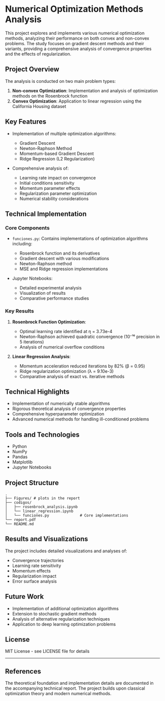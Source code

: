 # Numerical Optimization Methods Analysis

This project explores and implements various numerical optimization methods, analyzing their performance on both convex and non-convex problems. The study focuses on gradient descent methods and their variants, providing a comprehensive analysis of convergence properties and the effects of regularization.

## Project Overview

The analysis is conducted on two main problem types:
1. **Non-convex Optimization**: Implementation and analysis of optimization methods on the Rosenbrock function
2. **Convex Optimization**: Application to linear regression using the California Housing dataset

## Key Features

- Implementation of multiple optimization algorithms:
  - Gradient Descent
  - Newton-Raphson Method
  - Momentum-based Gradient Descent
  - Ridge Regression (L2 Regularization)

- Comprehensive analysis of:
  - Learning rate impact on convergence
  - Initial conditions sensitivity
  - Momentum parameter effects
  - Regularization parameter optimization
  - Numerical stability considerations

## Technical Implementation

### Core Components

- `funciones.py`: Contains implementations of optimization algorithms including:
  - Rosenbrock function and its derivatives
  - Gradient descent with various modifications
  - Newton-Raphson method
  - MSE and Ridge regression implementations

- Jupyter Notebooks:
  - Detailed experimental analysis
  - Visualization of results
  - Comparative performance studies

### Key Results

1. **Rosenbrock Function Optimization**:
   - Optimal learning rate identified at η = 3.73e-4
   - Newton-Raphson achieved quadratic convergence (10⁻¹⁶ precision in 5 iterations)
   - Analysis of numerical overflow conditions

2. **Linear Regression Analysis**:
   - Momentum acceleration reduced iterations by 82% (β = 0.95)
   - Ridge regularization optimization (λ = 9.10e-3)
   - Comparative analysis of exact vs. iterative methods

## Technical Highlights

- Implementation of numerically stable algorithms
- Rigorous theoretical analysis of convergence properties
- Comprehensive hyperparameter optimization
- Advanced numerical methods for handling ill-conditioned problems

## Tools and Technologies

- Python
- NumPy
- Pandas
- Matplotlib
- Jupyter Notebooks

## Project Structure

```
.
├── Figures/ # plots in the report
├── codigos/
│   ├── rosenbrock_analysis.ipynb
│   └── linear_regression.ipynb
│   └── funciones.py              # Core implementations
└── report.pdf
└── README.md
```

## Results and Visualizations

The project includes detailed visualizations and analyses of:
- Convergence trajectories
- Learning rate sensitivity
- Momentum effects
- Regularization impact
- Error surface analysis

## Future Work

- Implementation of additional optimization algorithms
- Extension to stochastic gradient methods
- Analysis of alternative regularization techniques
- Application to deep learning optimization problems

## License

MIT License - see LICENSE file for details

---
## References

The theoretical foundation and implementation details are documented in the accompanying technical report. The project builds upon classical optimization theory and modern numerical methods.
